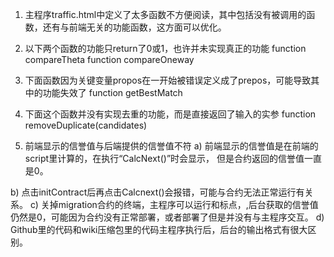 1.	主程序traffic.html中定义了太多函数不方便阅读，其中包括没有被调用的函数，还有与前端无关的功能函数，这方面可以优化。
2.	以下两个函数的功能只return了0或1，也许并未实现真正的功能
function compareTheta
function compareOneway

3.	下面函数因为关键变量propos在一开始被错误定义成了prepos，可能导致其中的功能失效了
function getBestMatch
4.	下面这个函数并没有实现去重的功能，而是直接返回了输入的实参
function removeDuplicate(candidates)
5.	前端显示的信誉值与后端提供的信誉值不符
a)	前端显示的信誉值是在前端的script里计算的，在执行“CalcNext()”时会显示，
但是合约返回的信誉值一直是0。

b)	点击initContract后再点击Calcnext()会报错，可能与合约无法正常运行有关系。
c)	关掉migration合约的终端，主程序可以运行和标点，,后台获取的信誉值仍然是0，可能因为合约没有正常部署，或者部署了但是并没有与主程序交互。
d)	Github里的代码和wiki压缩包里的代码主程序执行后，后台的输出格式有很大区别。

